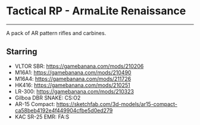# Tactical RP - ArmaLite Renaissance

-------------------------------------------------

A pack of AR pattern rifles and carbines.

## Starring
- VLTOR SBR: https://gamebanana.com/mods/210206
- M16A1: https://gamebanana.com/mods/210490
- M16A4: https://gamebanana.com/mods/211726
- HK416: https://gamebanana.com/mods/210251
- LR-300: https://gamebanana.com/mods/210323
- Gilboa DBR SNAKE: CS:O2
- AR-15 Compact: https://sketchfab.com/3d-models/ar15-compact-ca58beb4192e4f449904cfbe5d0ed279
- KAC SR-25 EMR: FA:S